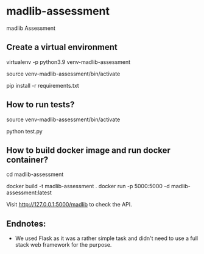 # madlib-assessment
madlib Assessment

## Create a virtual environment

virtualenv -p python3.9 venv-madlib-assessment

source venv-madlib-assessment/bin/activate

pip install -r requirements.txt

## How to run tests?

source venv-madlib-assessment/bin/activate

python test.py

## How to build docker image and run docker container?

cd madlib-assessment

docker build -t madlib-assessment .
docker run -p 5000:5000 -d madlib-assessment:latest

Visit http://127.0.0.1:5000/madlib to check the API.

## Endnotes:

- We used Flask as it was a rather simple task and didn't need to use a full stack web framework for the purpose. 
